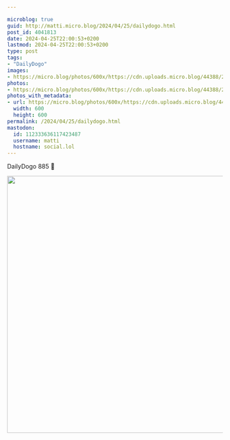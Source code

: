 ```yaml
---

microblog: true
guid: http://matti.micro.blog/2024/04/25/dailydogo.html
post_id: 4041813
date: 2024-04-25T22:00:53+0200
lastmod: 2024-04-25T22:00:53+0200
type: post
tags:
- "DailyDogo"
images:
- https://micro.blog/photos/600x/https://cdn.uploads.micro.blog/44388/2024/dce2abbca3ee4822b63d4cb036f414de.jpg
photos:
- https://micro.blog/photos/600x/https://cdn.uploads.micro.blog/44388/2024/dce2abbca3ee4822b63d4cb036f414de.jpg
photos_with_metadata:
- url: https://micro.blog/photos/600x/https://cdn.uploads.micro.blog/44388/2024/dce2abbca3ee4822b63d4cb036f414de.jpg
  width: 600
  height: 600
permalink: /2024/04/25/dailydogo.html
mastodon:
  id: 112333636117423487
  username: matti
  hostname: social.lol
---
```

DailyDogo 885 🐶

<img src="/media/uploads/2024/dce2abbca3ee4822b63d4cb036f414de.jpg" width="600" height="600" alt="" />
